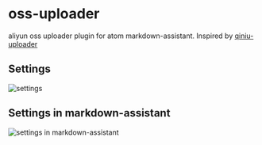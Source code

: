 # oss-uploader

aliyun oss uploader plugin for atom markdown-assistant. Inspired by [qiniu-uploader](https://github.com/knightli/qiniu-uploader)


## Settings

![settings](http://zdoc.oss-cn-beijing.aliyuncs.com/5a95dd9dac535c536916c03a988e24cb.png)

## Settings in markdown-assistant

![settings in markdown-assistant](http://zdoc.oss-cn-beijing.aliyuncs.com/2a971b57d0b6a79832395c042b6e6063.png)



